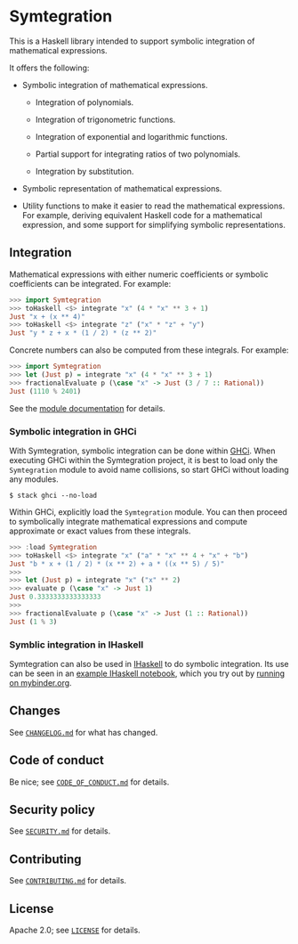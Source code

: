# Symtegration

This is a Haskell library intended to support symbolic integration of mathematical expressions.

It offers the following:

*   Symbolic integration of mathematical expressions.

    *   Integration of polynomials.

    *   Integration of trigonometric functions.

    *   Integration of exponential and logarithmic functions.

    *   Partial support for integrating ratios of two polynomials.

    *   Integration by substitution.

*   Symbolic representation of mathematical expressions.

*   Utility functions to make it easier to read the mathematical expressions.
    For example, deriving equivalent Haskell code for a mathematical expression,
    and some support for simplifying symbolic representations.

## Integration

Mathematical expressions with either numeric coefficients or symbolic coefficients
can be integrated.  For example:

```haskell
>>> import Symtegration
>>> toHaskell <$> integrate "x" (4 * "x" ** 3 + 1)
Just "x + (x ** 4)"
>>> toHaskell <$> integrate "z" ("x" * "z" + "y")
Just "y * z + x * (1 / 2) * (z ** 2)"
```

Concrete numbers can also be computed from these integrals.  For example:

```haskell
>>> import Symtegration
>>> let (Just p) = integrate "x" (4 * "x" ** 3 + 1)
>>> fractionalEvaluate p (\case "x" -> Just (3 / 7 :: Rational))
Just (1110 % 2401)
```

See the [module documentation] for details.

[module documentation]: https://chungyc.github.io/symtegration/symtegration-0.3.0/Symtegration.html

### Symbolic integration in GHCi

With Symtegration, symbolic integration can be done within [GHCi].
When executing GHCi within the Symtegration project, it is best
to load only the `Symtegration` module to avoid name collisions,
so start GHCi without loading any modules.

```shell
$ stack ghci --no-load
```

Within GHCi, explicitly load the `Symtegration` module.
You can then proceed to symbolically integrate mathematical expressions
and compute approximate or exact values from these integrals.

```haskell
>>> :load Symtegration
>>> toHaskell <$> integrate "x" ("a" * "x" ** 4 + "x" + "b")
Just "b * x + (1 / 2) * (x ** 2) + a * ((x ** 5) / 5)"
>>>
>>> let (Just p) = integrate "x" ("x" ** 2)
>>> evaluate p (\case "x" -> Just 1)
Just 0.3333333333333333
>>>
>>> fractionalEvaluate p (\case "x" -> Just (1 :: Rational))
Just (1 % 3)
```

[GHCi]: https://downloads.haskell.org/ghc/latest/docs/users_guide/ghci.html

### Symblic integration in IHaskell

Symtegration can also be used in [IHaskell] to do symbolic integration.
Its use can be seen in an [example IHaskell notebook],
which you try out by [running on mybinder.org].

[IHaskell]: https://github.com/IHaskell/IHaskell
[example IHaskell notebook]: https://github.com/chungyc/haskell-notebooks/blob/main/Symtegration.ipynb
[running on mybinder.org]: https://mybinder.org/v2/gh/chungyc/ihaskell/custom?urlpath=git-pull%3Frepo%3Dhttps%253A%252F%252Fgithub.com%252Fchungyc%252Fhaskell-notebooks%26urlpath%3Dlab%252Ftree%252Fhaskell-notebooks%252FSymtegration.ipynb%26branch%3Dmain

## Changes

See [`CHANGELOG.md`] for what has changed.

[`CHANGELOG.md`]: docs/CHANGELOG.md

## Code of conduct

Be nice; see [`CODE_OF_CONDUCT.md`] for details.

[`CODE_OF_CONDUCT.md`]: docs/CODE_OF_CONDUCT.md

## Security policy

See [`SECURITY.md`] for details.

[`SECURITY.md`]: docs/SECURITY.md

## Contributing

See [`CONTRIBUTING.md`] for details.

[`CONTRIBUTING.md`]: docs/CONTRIBUTING.md

## License

Apache 2.0; see [`LICENSE`] for details.

[`LICENSE`]: LICENSE
